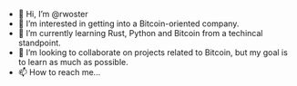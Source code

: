 - 👋 Hi, I’m @rwoster
- 👀 I’m interested in getting into a Bitcoin-oriented company.
- 🌱 I’m currently learning Rust, Python and Bitcoin from a techincal standpoint.
- 💞️ I’m looking to collaborate on projects related to Bitcoin, but my goal is to learn as much as possible. 
- 📫 How to reach me...

<!---
rwoster/rwoster is a ✨ special ✨ repository because its `README.md` (this file) appears on your GitHub profile.
You can click the Preview link to take a look at your changes.
--->
